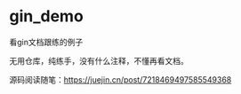 # gin_demo
看gin文档跟练的例子

无用仓库，纯练手，没有什么注释，不懂再看文档。<br>

源码阅读随笔：https://juejin.cn/post/7218469497585549368
